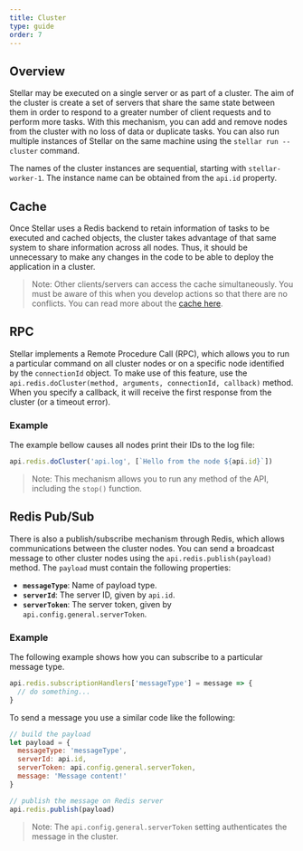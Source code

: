 ```yaml
---
title: Cluster
type: guide
order: 7
---
```


## Overview

Stellar may be executed on a single server or as part of a cluster. The aim of the cluster is create a set of servers that share the same state between them in order to respond to a greater number of client requests and to perform more tasks. With this mechanism, you can add and remove nodes from the cluster with no loss of data or duplicate tasks. You can also run multiple instances of Stellar on the same machine using the `stellar run --cluster` command.

The names of the cluster instances are sequential, starting with `stellar-worker-1`. The instance name can be obtained from the `api.id` property.

## Cache

Once Stellar uses a Redis backend to retain information of tasks to be executed and cached objects, the cluster takes advantage of that same system to share information across all nodes. Thus, it should be unnecessary to make any changes in the code to be able to deploy the application in a cluster.

> Note: Other clients/servers can access the cache simultaneously. You must be aware of this when you develop actions so that there are no conflicts. You can read more about the [cache here](cache.html).

## RPC

Stellar implements a Remote Procedure Call (RPC), which allows you to run a particular command on all cluster nodes or on a specific node identified by the `connectionId` object. To make use of this feature, use the `api.redis.doCluster(method, arguments, connectionId, callback)` method.  When you specify a callback, it will receive the first response from the cluster (or a timeout error).

### Example

The example bellow causes all nodes print their IDs to the log file:

```js
api.redis.doCluster('api.log', [`Hello from the node ${api.id}`])
```

> Note: This mechanism allows you to run any method of the API, including the `stop()` function.

## Redis Pub/Sub

There is also a publish/subscribe mechanism through Redis, which allows communications between the cluster nodes. You can send a broadcast message to other cluster nodes using the `api.redis.publish(payload)` method. The `payload` must contain the following properties:

- **`messageType`**: Name of payload type.
- **`serverId`**: The server ID, given by `api.id`.
- **`serverToken`**: The server token, given by `api.config.general.serverToken`.

### Example

The following example shows how you can subscribe to a particular message type.

```js
api.redis.subscriptionHandlers['messageType'] = message => {
  // do something...
}
```

To send a message you use a similar code like the following:

```js
// build the payload
let payload = {
  messageType: 'messageType',
  serverId: api.id,
  serverToken: api.config.general.serverToken,
  message: 'Message content!'
}

// publish the message on Redis server
api.redis.publish(payload)
```

> Note: The `api.config.general.serverToken` setting authenticates the message in the cluster.
